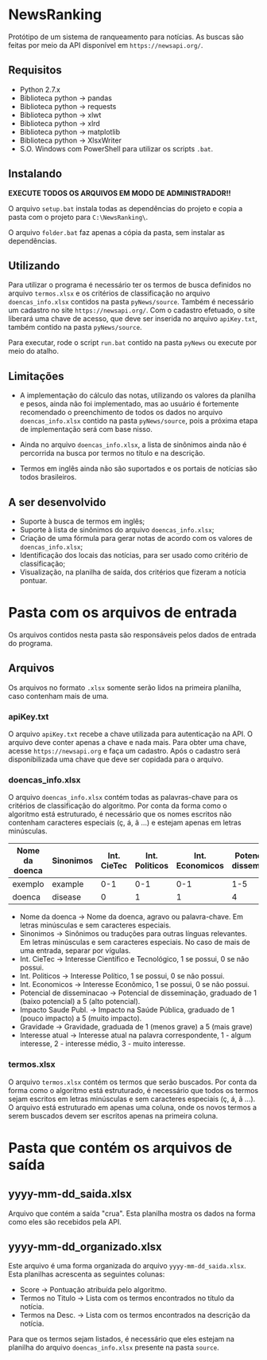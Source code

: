 # NewsRanking

Protótipo de um sistema de ranqueamento para notícias.
As buscas são feitas por meio da API disponível em `https://newsapi.org/`.

## Requisitos

* Python 2.7.x
* Biblioteca python -> pandas
* Biblioteca python -> requests
* Biblioteca python -> xlwt
* Biblioteca python -> xlrd
* Biblioteca python -> matplotlib
* Biblioteca python -> XlsxWriter
* S.O. Windows com PowerShell para utilizar os scripts `.bat`.
## Instalando

<b> EXECUTE TODOS OS ARQUIVOS EM MODO DE ADMINISTRADOR!! </b>

O arquivo `setup.bat` instala todas as dependências do projeto e copia a pasta com o projeto para `C:\NewsRanking\`.

O arquivo `folder.bat` faz apenas a cópia da pasta, sem instalar as dependências.

## Utilizando

Para utilizar o programa é necessário ter os termos de busca definidos no arquivo `termos.xlsx` e os critérios de classificação no arquivo `doencas_info.xlsx` contidos na pasta `pyNews/source`.
Também é necessário um cadastro no site `https://newsapi.org/`. Com o cadastro efetuado, o site liberará uma chave de acesso, que deve ser inserida no arquivo `apiKey.txt`, também contido na pasta `pyNews/source`.

Para executar, rode o script `run.bat` contido na pasta `pyNews` ou execute por meio do atalho.   

## Limitações

* A implementação do cálculo das notas, utilizando os valores da planilha e pesos, ainda não foi implementado, mas ao usuário é fortemente recomendado o preenchimento de todos os dados no arquivo `doencas_info.xlsx` contido na pasta `pyNews/source`, pois a próxima etapa de implementação será com base nisso.

* Ainda no arquivo `doencas_info.xlsx`, a lista de sinônimos ainda não é percorrida na busca por termos no título e na descrição.

* Termos em inglês ainda não são suportados e os portais de notícias são todos brasileiros.

## A ser desenvolvido

* Suporte à busca de termos em inglês;
* Suporte à lista de sinônimos do arquivo `doencas_info.xlsx`;
* Criação de uma fórmula para gerar notas de acordo com os valores de `doencas_info.xlsx`;
* Identificação dos locais das notícias, para ser usado como critério de classificação;
* Visualização, na planilha de saída, dos critérios que fizeram a notícia pontuar.

<div style="page-break-after: always;"></div>

# Pasta com os arquivos de entrada

Os arquivos contidos nesta pasta são responsáveis pelos dados de entrada do programa.

## Arquivos

Os arquivos no formato `.xlsx` somente serão lidos na primeira planilha, caso contenham mais de uma.

### apiKey.txt

O arquivo `apiKey.txt` recebe a chave utilizada para autenticação na API. O arquivo deve conter apenas a chave e nada mais.
Para obter uma chave, acesse `https://newsapi.org` e faça um cadastro. Após o cadastro será disponibilizada uma chave que deve ser copidada para o arquivo.

### doencas_info.xlsx

O arquivo `doencas_info.xlsx` contém todas as palavras-chave para os critérios de classificação do algoritmo. Por conta da forma como o algoritmo está estruturado, é necessário que os nomes escritos não contenham caracteres especiais (ç, á, ã ...) e estejam apenas em letras minúsculas.

| Nome da doenca | Sinonimos | Int. CieTec | Int. Politicos | Int. Economicos | Potencial de disseminacao | Impacto Saude Publ. | Gravidade | Interesse atual |
|----------------|-----------|-------------|----------------|-----------------|---------------------------|---------------------|-----------|-----------------|
| exemplo        | example   | 0-1         | 0-1            | 0-1             | 1-5                       | 1-5                 | 1-5       | 1-3             |
| doenca         | disease   | 0           | 1              | 1               | 4                         | 2                   | 3         | 1               |

* Nome da doenca                -> Nome da doenca, agravo ou palavra-chave. Em letras minúsculas e sem caracteres especiais.
* Sinonimos                     -> Sinônimos ou traduções para outras línguas relevantes. Em letras minúsculas e sem caracteres especiais. No caso de mais de uma entrada, separar por vígulas.
* Int. CieTec                   -> Interesse Científico e Tecnológico, 1 se possui, 0 se não possui.
* Int. Politicos                -> Interesse Político, 1 se possui, 0 se não possui.
* Int. Economicos               -> Interesse Econômico, 1 se possui, 0 se não possui.
* Potencial de disseminacao     -> Potencial de disseminação, graduado de 1 (baixo potencial) a 5 (alto potencial).
* Impacto Saude Publ.           -> Impacto na Saúde Pública, graduado de 1 (pouco impacto) a 5 (muito impacto).
* Gravidade                     -> Gravidade, graduada de 1 (menos grave) a 5 (mais grave)
* Interesse atual               -> Interesse atual na palavra correspondente, 1 - algum interesse, 2 - interesse médio, 3 - muito interesse.

### termos.xlsx

O arquivo `termos.xlsx` contém os termos que serão buscados. Por conta da forma como o algoritmo está estruturado, é necessário que todos os termos sejam escritos em letras minúsculas e sem caracteres especiais (ç, á, ã ...).
O arquivo está estruturado em apenas uma coluna, onde os novos termos a serem buscados devem ser escritos apenas na primeira coluna.


<div style="page-break-after: always;"></div>

# Pasta que contém os arquivos de saída

## yyyy-mm-dd_saida.xlsx

Arquivo que contém a saída "crua". Esta planilha mostra os dados na forma como eles são recebidos pela API.

## yyyy-mm-dd_organizado.xlsx

Este arquivo é uma forma organizada do arquivo `yyyy-mm-dd_saida.xlsx`. Esta planilhas acrescenta as seguintes colunas:

* Score             -> Pontuação atribuída pelo algoritmo.
* Termos no Titulo  -> Lista com os termos encontrados no título da notícia.
* Termos na Desc.   -> Lista com os termos encontrados na descrição da notícia.

Para que os termos sejam listados, é necessário que eles estejam na planilha do arquivo `doencas_info.xlsx` presente na pasta `source`. 
